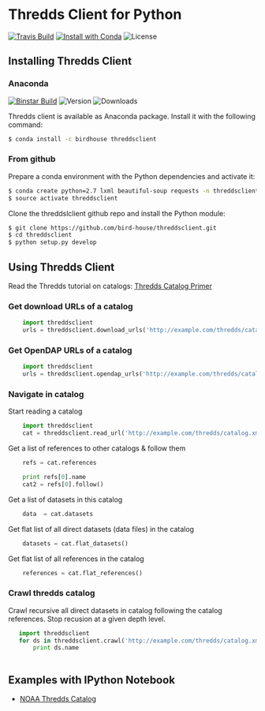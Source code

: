 # Thredds Client for Python

[![Travis Build](https://travis-ci.org/bird-house/threddsclient.svg?branch=master)](https://travis-ci.org/bird-house/threddsclient)
[![Install with Conda](https://binstar.org/birdhouse/threddsclient/badges/installer/conda.svg)](https://binstar.org/birdhouse/threddsclient)
![License](https://binstar.org/birdhouse/threddsclient/badges/license.svg)

## Installing Thredds Client

### Anaconda

[![Binstar Build](https://binstar.org/birdhouse/threddsclient/badges/build.svg)](https://binstar.org/birdhouse/threddsclient)
![Version](https://binstar.org/birdhouse/threddsclient/badges/version.svg)
![Downloads](https://binstar.org/birdhouse/threddsclient/badges/downloads.svg)

Thredds client is available as Anaconda package. Install it with the following command:

``` bash
$ conda install -c birdhouse threddsclient
```

### From github

Prepare a conda environment with the Python dependencies and activate it:

``` bash
$ conda create python=2.7 lxml beautiful-soup requests -n threddsclient
$ source activate threddsclient
```

Clone the threddslclient github repo and install the Python module:

``` bash
$ git clone https://github.com/bird-house/threddsclient.git
$ cd threddsclient
$ python setup.py develop
```

## Using Thredds Client

Read the Thredds tutorial on catalogs: [Thredds Catalog Primer](http://www.unidata.ucar.edu/software/thredds/current/tds/tutorial/CatalogPrimer.html)

### Get download URLs of a catalog

``` python
    import threddsclient
    urls = threddsclient.download_urls('http://example.com/thredds/catalog.xml')
```

### Get OpenDAP URLs of a catalog

``` python
    import threddsclient
    urls = threddsclient.opendap_urls('http://example.com/thredds/catalog.xml')
```

### Navigate in catalog

Start reading a catalog

``` python
    import threddsclient
    cat = threddsclient.read_url('http://example.com/thredds/catalog.xml')
```

Get a list of references to other catalogs & follow them

``` python
    refs = cat.references

    print refs[0].name
    cat2 = refs[0].follow()
```

Get a list of datasets in this catalog

```python
    data  = cat.datasets
```

Get flat list of all direct datasets (data files) in the catalog

```python
    datasets = cat.flat_datasets()
```

Get flat list of all references in the catalog

```python
    references = cat.flat_references()
```

### Crawl thredds catalog

Crawl recursive all direct datasets in catalog following the catalog references. Stop recusion at a given depth level. 

```python
   import threddsclient
   for ds in threddsclient.crawl('http://example.com/thredds/catalog.xml', depth=2):
       print ds.name
   
```

## Examples with IPython Notebook

* [NOAA Thredds Catalog](http://nbviewer.ipython.org/github/bird-house/threddsclient/blob/master/examples/noaa_example.ipynb)

